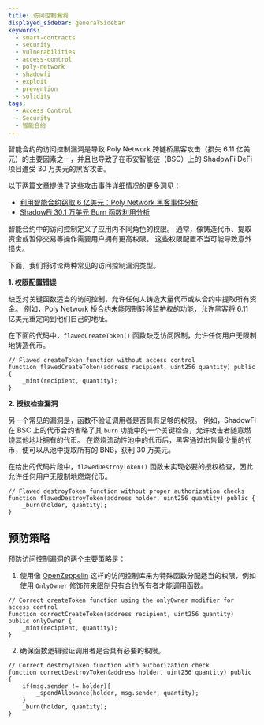```yaml
---
title: 访问控制漏洞
displayed_sidebar: generalSidebar
keywords:
  - smart-contracts
  - security
  - vulnerabilities
  - access-control
  - poly-network
  - shadowfi
  - exploit
  - prevention
  - solidity
tags:
  - Access Control
  - Security
  - 智能合约
---
```


智能合约的访问控制漏洞是导致 Poly Network 跨链桥黑客攻击（损失 6.11 亿美元）的主要因素之一，并且也导致了在币安智能链（BSC）上的 ShadowFi DeFi 项目遭受 30 万美元的黑客攻击。

以下两篇文章提供了这些攻击事件详细情况的更多洞见：

- [利用智能合约窃取 6 亿美元：Poly Network 黑客事件分析](https://blog.kraken.com/product/security/abusing-smart-contracts-to-steal-600-million-how-the-poly-network-hack-actually-happened)
- [ShadowFi 30.1 万美元 Burn 函数利用分析](https://medium.com/quillhash/shadowfi-301k-burn-function-exploit-analysis-quillaudits-45a17ce04193)

智能合约中的访问控制定义了应用内不同角色的权限。 通常，像铸造代币、提取资金或暂停交易等操作需要用户拥有更高权限。 这些权限配置不当可能导致意外损失。

下面，我们将讨论两种常见的访问控制漏洞类型。

**1. 权限配置错误**

缺乏对关键函数适当的访问控制，允许任何人铸造大量代币或从合约中提取所有资金。 例如，Poly Network 桥合约未能限制转移监护权的功能，允许黑客将 6.11 亿美元重定向到他们自己的地址。

在下面的代码中，`flawedCreateToken()` 函数缺乏访问限制，允许任何用户无限制地铸造代币。

```solidity
// Flawed createToken function without access control
function flawedCreateToken(address recipient, uint256 quantity) public {
    _mint(recipient, quantity);
}
```

**2. 授权检查漏洞**

另一个常见的漏洞是，函数不验证调用者是否具有足够的权限。 例如，ShadowFi 在 BSC 上的代币合约省略了其 `burn` 功能中的一个关键检查，允许攻击者随意燃烧其他地址拥有的代币。 在燃烧流动性池中的代币后，黑客通过出售最少量的代币，便可以从池中提取所有的 BNB，获利 30 万美元。

在给出的代码片段中，`flawedDestroyToken()` 函数未实现必要的授权检查，因此允许任何用户无限制地燃烧代币。

```solidity
// Flawed destroyToken function without proper authorization checks
function flawedDestroyToken(address holder, uint256 quantity) public {
    _burn(holder, quantity);
}
```

## 预防策略

预防访问控制漏洞的两个主要策略是：

1. 使用像
  [OpenZeppelin](https://docs.openzeppelin.com/contracts/5.x/access-control) 这样的访问控制库来为特殊函数分配适当的权限，例如使用 `OnlyOwner` 修饰符来限制只有合约所有者才能调用函数。

```solidity
// Correct createToken function using the onlyOwner modifier for access control
function correctCreateToken(address recipient, uint256 quantity) public onlyOwner {
    _mint(recipient, quantity);
}
```

2. 确保函数逻辑验证调用者是否具有必要的权限。

```solidity
// Correct destroyToken function with authorization check
function correctDestroyToken(address holder, uint256 quantity) public {
    if(msg.sender != holder){
        _spendAllowance(holder, msg.sender, quantity);
    }
    _burn(holder, quantity);
}
```

